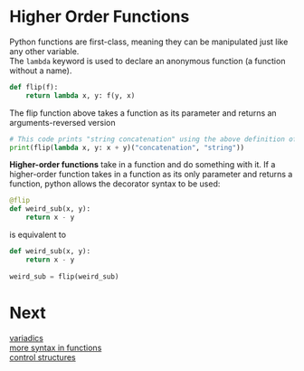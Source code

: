 # Higher Order Functions
Python functions are first-class, meaning they can be manipulated just like any other variable.\
The `lambda` keyword is used to declare an anonymous function (a function without a name).
```py
def flip(f):
    return lambda x, y: f(y, x)
```
The flip function above takes a function as its parameter and returns an arguments-reversed version
```py
# This code prints "string concatenation" using the above definition of `flip`
print(flip(lambda x, y: x + y)("concatenation", "string"))
```
**Higher-order functions** take in a function and do something with it.
If a higher-order function takes in a function as its only parameter and returns a function, python allows the decorator syntax to be used:
```py
@flip
def weird_sub(x, y):
    return x - y
```
is equivalent to
```py
def weird_sub(x, y):
    return x - y
    
weird_sub = flip(weird_sub)
```
# Next
[variadics](4b_variadics.md)\
[more syntax in functions](4c_extrafunctionsyntax.md)\
[control structures](5_controlstructures.md)
